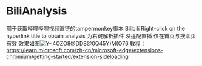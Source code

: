 # BiliAnalysis
用于获取哔哩哔哩视频直链的tampermonkey脚本
Bilibili Right-click on the hyperlink title to obtain analysis
为右键解析插件 没适配直播 仅在首页与搜索页有效
效果如图![Y~4OZO8@DDS@0Q45Y)M(O76](https://github.com/529565622/BiliAnalysis/assets/70092715/6b3b9d75-d18f-4151-8e07-0a1c4e670867)
教程：
https://learn.microsoft.com/zh-cn/microsoft-edge/extensions-chromium/getting-started/extension-sideloading
